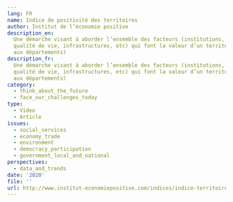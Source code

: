 ```yaml
---
lang: FR
name: Indice de positivité des territoires
author: Institut de l’économie positive
description_en:
  Une démarche visant à aborder l’ensemble des facteurs (institutions,
  qualité de vie, infrastructures, etc) qui font la valeur d’un territoire (appliqué
  aux départements)
description_fr:
  Une démarche visant à aborder l’ensemble des facteurs (institutions,
  qualité de vie, infrastructures, etc) qui font la valeur d’un territoire (appliqué
  aux départements)
category:
  - think_about_the_future
  - face_our_challenges_today
type:
  - Video
  - Article
issues:
  - social_services
  - economy_trade
  - environment
  - democracy_participation
  - government_local_and_national
perspectives:
  - data_and_trends
date: '2020'
file: ''
url: http://www.institut-economiepositive.com/indices/indice-territoires/
---
```


